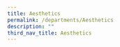 ```yaml
---
title: Aesthetics
permalink: /departments/Aesthetics
description: ""
third_nav_title: Aesthetics
---
```

